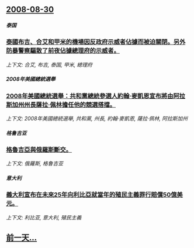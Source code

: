 ## [2008-08-30](/news/2008/08/30/index.md)

##### 泰国
### [ 泰國布吉、合艾和甲米的機場因反政府示威者佔據而被迫關閉。另外防暴警察驅散了前夜佔據總理府的示威者。](/news/2008/08/30/泰國布吉-合艾和甲米的機場因反政府示威者佔據而被迫關閉-另外防暴警察驅散了前夜佔據總理府的示威者.md)
_上下文: 合艾, 布吉, 泰国, 甲米, 總理府_

##### 2008年美國總統選舉
### [ 2008年美國總統選舉：共和黨總統參選人約翰·麥凱恩宣布將由阿拉斯加州州長薩拉·佩林擔任他的競選搭擋。](/news/2008/08/30/2008年美國總統選舉-共和黨總統參選人約翰-麥凱恩宣布將由阿拉斯加州州長薩拉-佩林擔任他的競選搭擋.md)
_上下文: 2008年美國總統選舉, 共和黨, 州長, 約翰·麥凱恩, 薩拉·佩林, 阿拉斯加州_

##### 格鲁吉亚
### [ 格魯吉亞與俄羅斯斷交。](/news/2008/08/30/格魯吉亞與俄羅斯斷交.md)
_上下文: 俄羅斯, 格鲁吉亚_

##### 意大利
### [ 義大利宣布在未來25年向利比亞就當年的殖民主義罪行賠償50億美元。](/news/2008/08/30/義大利宣布在未來25年向利比亞就當年的殖民主義罪行賠償50億美元.md)
_上下文: 利比亚, 意大利, 殖民主義_

## [前一天...](/news/2008/08/28/index.md)

